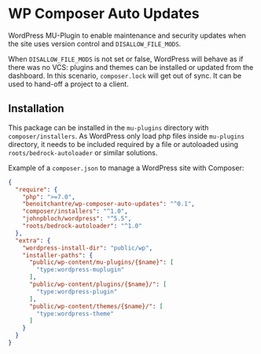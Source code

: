 # WP Composer Auto Updates

WordPress MU-Plugin to enable maintenance and security updates when the site uses version control and `DISALLOW_FILE_MODS`.

When `DISALLOW_FILE_MODS` is not set or false, WordPress will behave as if there was no VCS: plugins and themes can be installed or updated from the dashboard.
In this scenario, `composer.lock` will get out of sync. It can be used to hand-off a project to a client.

## Installation

This package can be installed in the `mu-plugins` directory with `composer/installers`.
As WordPress only load php files inside `mu-plugins` directory, it needs to be included required by a file or autoloaded using `roots/bedrock-autoloader` or similar solutions.

Example of a `composer.json` to manage a WordPress site with Composer:

```json
{
  "require": {
    "php": ">=7.0",
    "benoitchantre/wp-composer-auto-updates": "^0.1",
    "composer/installers": "^1.0", 
    "johnpbloch/wordpress": "^5.5", 
    "roots/bedrock-autoloader": "^1.0"
  },
  "extra": {
    "wordpress-install-dir": "public/wp",
    "installer-paths": {
      "public/wp-content/mu-plugins/{$name}": [
        "type:wordpress-muplugin"
      ],
      "public/wp-content/plugins/{$name}/": [
        "type:wordpress-plugin"
      ],
      "public/wp-content/themes/{$name}/": [
        "type:wordpress-theme"
      ]
    }
  }
}
```

